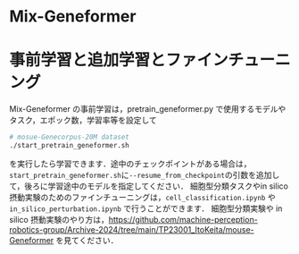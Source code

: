 # Mix-Geneformer

# 事前学習と追加学習とファインチューニング
Mix-Geneformer の事前学習は，pretrain_geneformer.py で使用するモデルやタスク，エポック数，学習率等を設定して
```bash
# mosue-Genecorpus-20M dataset
./start_pretrain_geneformer.sh
```
を実行したら学習できます．途中のチェックポイントがある場合は，`start_pretrain_geneformer.sh`に`--resume_from_checkpoint`の引数を追加して，後ろに学習途中のモデルを指定してください．
細胞型分類タスクやin silico摂動実験のためのファインチューニングは，`cell_classification.ipynb` や `in_silico_perturbation.ipynb` で行うことができます．
細胞型分類実験や in silico 摂動実験のやり方は，https://github.com/machine-perception-robotics-group/Archive-2024/tree/main/TP23001_ItoKeita/mouse-Geneformer を見てください．
